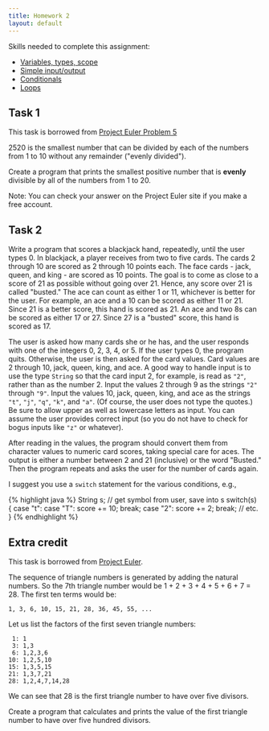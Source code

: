 ```yaml
---
title: Homework 2
layout: default
---
```


Skills needed to complete this assignment:

- [Variables, types, scope](/lecture/variables-types-scope.html)
- [Simple input/output](/lecture/simple-io.html)
- [Conditionals](/lecture/conditionals.html)
- [Loops](/lecture/loops.html)

## Task 1

This task is borrowed from [Project Euler Problem 5](https://projecteuler.net/problem=5)

2520 is the smallest number that can be divided by each of the numbers from 1 to 10 without any remainder ("evenly divided").

Create a program that prints the smallest positive number that is **evenly** divisible by all of the numbers from 1 to 20.

Note: You can check your answer on the Project Euler site if you make a free account.

## Task 2

Write a program that scores a blackjack hand, repeatedly, until the user types 0. In blackjack, a player receives from two to five cards. The cards 2 through 10 are scored as 2 through 10 points each. The face cards - jack, queen, and king - are scored as 10 points. The goal is to come as close to a score of 21 as possible without going over 21. Hence, any score over 21 is called "busted." The ace can count as either 1 or 11, whichever is better for the user. For example, an ace and a 10 can be scored as either 11 or 21. Since 21 is a better score, this hand is scored as 21. An ace and two 8s can be scored as either 17 or 27. Since 27 is a "busted" score, this hand is scored as 17.

The user is asked how many cards she or he has, and the user responds with one of the integers 0, 2, 3, 4, or 5. If the user types 0, the program quits. Otherwise, the user is then asked for the card values. Card values are 2 through 10, jack, queen, king, and ace. A good way to handle input is to use the type `String` so that the card input 2, for example, is read as `"2"`, rather than as the number 2. Input the values 2 through 9 as the strings `"2"` through `"9"`. Input the values 10, jack, queen, king, and ace as the strings `"t"`, `"j"`, `"q"`, `"k"`, and `"a"`. (Of course, the user does not type the quotes.) Be sure to allow upper as well as lowercase letters as input. You can assume the user provides correct input (so you do not have to check for bogus inputs like `"z"` or whatever).

After reading in the values, the program should convert them from character values to numeric card scores, taking special care for aces. The output is either a number between 2 and 21 (inclusive) or the word "Busted." Then the program repeats and asks the user for the number of cards again.

I suggest you use a `switch` statement for the various conditions, e.g.,

{% highlight java %}
String s;
// get symbol from user, save into s
switch(s)
{
    case "t": case "T":
        score += 10;
        break;
    case "2":
        score += 2;
        break;
    // etc.
}
{% endhighlight %}

## Extra credit

This task is borrowed from [Project Euler](https://projecteuler.net/problem=12).

The sequence of triangle numbers is generated by adding the natural numbers. So the 7th triangle number would be 1 + 2 + 3 + 4 + 5 + 6 + 7 = 28. The first ten terms would be:

```
1, 3, 6, 10, 15, 21, 28, 36, 45, 55, ...
```

Let us list the factors of the first seven triangle numbers:

```
 1: 1
 3: 1,3
 6: 1,2,3,6
10: 1,2,5,10
15: 1,3,5,15
21: 1,3,7,21
28: 1,2,4,7,14,28
```

We can see that 28 is the first triangle number to have over five divisors.

Create a program that calculates and prints the value of the first triangle number to have over five hundred divisors.